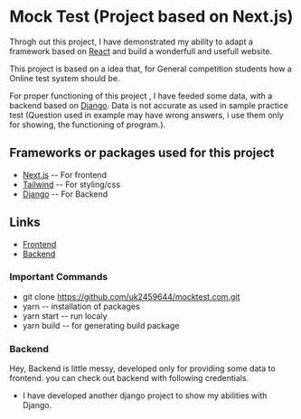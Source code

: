 # Mock Test (Project based on Next.js)
[](https://photos.google.com/photo/AF1QipOm50b-rWX4rmObxJx9B1iodiES-8p5fbnWnu8g.gif)
Throgh out this project, I have demonstrated my ability to adapt a framework based on [React](https://react.org) and build a wonderfull and usefull website.

This project is based on a idea that, for General competition students how a Online test system should  be.

For proper functioning of this project , I have feeded some data, with a backend based on [Django](https://www.djangoproject.com/). Data is not accurate as used in sample practice test (Question used in example may have wrong answers, i use them only for showing, the functioning of program.).

## Frameworks or packages used for this project
 - [Next.js](https://nextjs.org) -- For frontend
 - [Tailwind](https://tailwindcss.com/) -- For styling/css 
 - [Django](https://www.djangoproject.com/) -- For Backend 

 ## Links 
 - [Frontend](https://mocktest.vercel.app/)
 - [Backend](https://mockt-test.onrender.com)

 ### Important Commands
 - git clone https://github.com/uk2459644/mocktest.com.git 
 - yarn -- installation of packages
 - yarn start -- run localy
 - yarn build -- for generating build package
 ### Backend 
 Hey, Backend is little messy, developed only for providing some data to frontend.
 you can check out backend with following credentials.

- I have developed another django project to show my abilities with Django.
